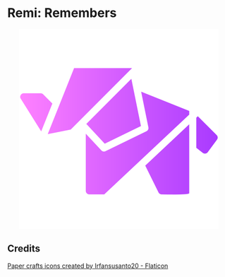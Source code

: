 # Remi: Remembers
<p align="center">
<img src="https://github.com/agenovia/remi/blob/main/extension/images/icon.png"></img>
</p>

## Credits
<a href="https://www.flaticon.com/free-icons/paper-crafts" title="paper crafts icons">Paper crafts icons created by Irfansusanto20 - Flaticon</a>
